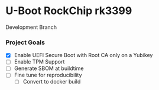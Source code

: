 # U-Boot RockChip rk3399
Development Branch

### Project Goals
* [x] Enable UEFI Secure Boot with Root CA only on a Yubikey
* [ ] Enable TPM Support
* [ ] Generate SBOM at buildtime
* [ ] Fine tune for reproducibility
  * [ ] Convert to docker build
